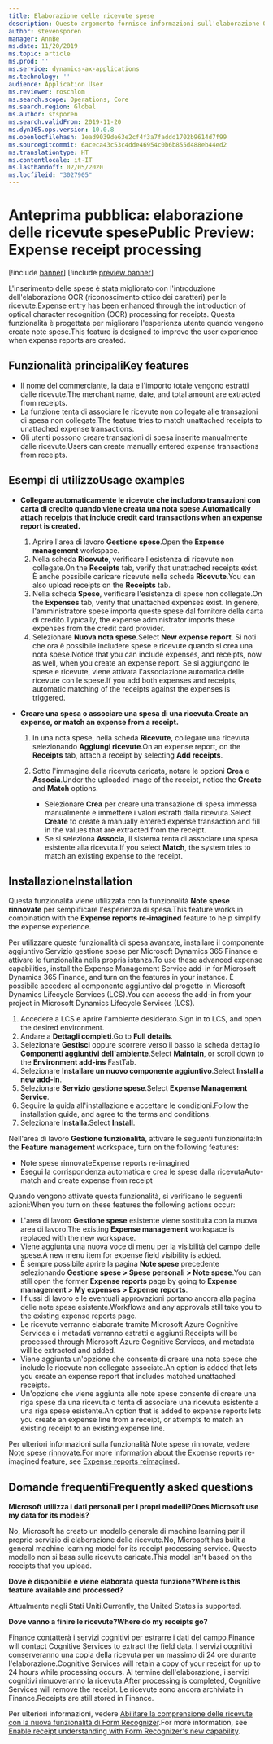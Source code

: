 ```yaml
---
title: Elaborazione delle ricevute spese
description: Questo argomento fornisce informazioni sull'elaborazione OCR (riconoscimento ottico dei caratteri) per le ricevute. Questa funzionalità è progettata per migliorare l'esperienza utente quando vengono create note spese in Microsoft Dynamics 365 Finance.
author: stevensporen
manager: AnnBe
ms.date: 11/20/2019
ms.topic: article
ms.prod: ''
ms.service: dynamics-ax-applications
ms.technology: ''
audience: Application User
ms.reviewer: roschlom
ms.search.scope: Operations, Core
ms.search.region: Global
ms.author: stsporen
ms.search.validFrom: 2019-11-20
ms.dyn365.ops.version: 10.0.8
ms.openlocfilehash: 1ead9039de63e2cf4f3a7faddd1702b9614d7f99
ms.sourcegitcommit: 6aceca43c53c4dde46954c0b6b855d488eb44ed2
ms.translationtype: HT
ms.contentlocale: it-IT
ms.lasthandoff: 02/05/2020
ms.locfileid: "3027905"
---
```

# <a name="public-preview-expense-receipt-processing"></a><span data-ttu-id="00f00-104">Anteprima pubblica: elaborazione delle ricevute spese</span><span class="sxs-lookup"><span data-stu-id="00f00-104">Public Preview: Expense receipt processing</span></span>

[!include [banner](../includes/banner.md)]
[!include [preview banner](../includes/preview-banner.md)]


<span data-ttu-id="00f00-105">L'inserimento delle spese è stata migliorato con l'introduzione dell'elaborazione OCR (riconoscimento ottico dei caratteri) per le ricevute.</span><span class="sxs-lookup"><span data-stu-id="00f00-105">Expense entry has been enhanced through the introduction of optical character recognition (OCR) processing for receipts.</span></span> <span data-ttu-id="00f00-106">Questa funzionalità è progettata per migliorare l'esperienza utente quando vengono create note spese.</span><span class="sxs-lookup"><span data-stu-id="00f00-106">This feature is designed to improve the user experience when expense reports are created.</span></span>

## <a name="key-features"></a><span data-ttu-id="00f00-107">Funzionalità principali</span><span class="sxs-lookup"><span data-stu-id="00f00-107">Key features</span></span>

- <span data-ttu-id="00f00-108">Il nome del commerciante, la data e l'importo totale vengono estratti dalle ricevute.</span><span class="sxs-lookup"><span data-stu-id="00f00-108">The merchant name, date, and total amount are extracted from receipts.</span></span>
- <span data-ttu-id="00f00-109">La funzione tenta di associare le ricevute non collegate alle transazioni di spesa non collegate.</span><span class="sxs-lookup"><span data-stu-id="00f00-109">The feature tries to match unattached receipts to unattached expense transactions.</span></span>
- <span data-ttu-id="00f00-110">Gli utenti possono creare transazioni di spesa inserite manualmente dalle ricevute.</span><span class="sxs-lookup"><span data-stu-id="00f00-110">Users can create manually entered expense transactions from receipts.</span></span>

## <a name="usage-examples"></a><span data-ttu-id="00f00-111">Esempi di utilizzo</span><span class="sxs-lookup"><span data-stu-id="00f00-111">Usage examples</span></span>

- <span data-ttu-id="00f00-112">**Collegare automaticamente le ricevute che includono transazioni con carta di credito quando viene creata una nota spese.**</span><span class="sxs-lookup"><span data-stu-id="00f00-112">**Automatically attach receipts that include credit card transactions when an expense report is created.**</span></span>

    1. <span data-ttu-id="00f00-113">Aprire l'area di lavoro **Gestione spese**.</span><span class="sxs-lookup"><span data-stu-id="00f00-113">Open the **Expense management** workspace.</span></span>
    2. <span data-ttu-id="00f00-114">Nella scheda **Ricevute**, verificare l'esistenza di ricevute non collegate.</span><span class="sxs-lookup"><span data-stu-id="00f00-114">On the **Receipts** tab, verify that unattached receipts exist.</span></span> <span data-ttu-id="00f00-115">È anche possibile caricare ricevute nella scheda **Ricevute**.</span><span class="sxs-lookup"><span data-stu-id="00f00-115">You can also upload receipts on the **Receipts** tab.</span></span>
    3. <span data-ttu-id="00f00-116">Nella scheda **Spese**, verificare l'esistenza di spese non collegate.</span><span class="sxs-lookup"><span data-stu-id="00f00-116">On the **Expenses** tab, verify that unattached expenses exist.</span></span> <span data-ttu-id="00f00-117">In genere, l'amministratore spese importa queste spese dal fornitore della carta di credito.</span><span class="sxs-lookup"><span data-stu-id="00f00-117">Typically, the expense administrator imports these expenses from the credit card provider.</span></span>
    4. <span data-ttu-id="00f00-118">Selezionare **Nuova nota spese**.</span><span class="sxs-lookup"><span data-stu-id="00f00-118">Select **New expense report**.</span></span> <span data-ttu-id="00f00-119">Si noti che ora è possibile includere spese e ricevute quando si crea una nota spese.</span><span class="sxs-lookup"><span data-stu-id="00f00-119">Notice that you can include expenses, and receipts, now as well, when you create an expense report.</span></span> <span data-ttu-id="00f00-120">Se si aggiungono le spese e ricevute, viene attivata l'associazione automatica delle ricevute con le spese.</span><span class="sxs-lookup"><span data-stu-id="00f00-120">If you add both expenses and receipts, automatic matching of the receipts against the expenses is triggered.</span></span>

- <span data-ttu-id="00f00-121">**Creare una spesa o associare una spesa di una ricevuta.**</span><span class="sxs-lookup"><span data-stu-id="00f00-121">**Create an expense, or match an expense from a receipt.**</span></span>

    1. <span data-ttu-id="00f00-122">In una nota spese, nella scheda **Ricevute**, collegare una ricevuta selezionando **Aggiungi ricevute**.</span><span class="sxs-lookup"><span data-stu-id="00f00-122">On an expense report, on the **Receipts** tab, attach a receipt by selecting **Add receipts**.</span></span>
    2. <span data-ttu-id="00f00-123">Sotto l'immagine della ricevuta caricata, notare le opzioni **Crea** e **Associa**.</span><span class="sxs-lookup"><span data-stu-id="00f00-123">Under the uploaded image of the receipt, notice the **Create** and **Match** options.</span></span>

        - <span data-ttu-id="00f00-124">Selezionare **Crea** per creare una transazione di spesa immessa manualmente e immettere i valori estratti dalla ricevuta.</span><span class="sxs-lookup"><span data-stu-id="00f00-124">Select **Create** to create a manually entered expense transaction and fill in the values that are extracted from the receipt.</span></span>
        - <span data-ttu-id="00f00-125">Se si seleziona **Associa**, il sistema tenta di associare una spesa esistente alla ricevuta.</span><span class="sxs-lookup"><span data-stu-id="00f00-125">If you select **Match**, the system tries to match an existing expense to the receipt.</span></span>

## <a name="installation"></a><span data-ttu-id="00f00-126">Installazione</span><span class="sxs-lookup"><span data-stu-id="00f00-126">Installation</span></span>

<span data-ttu-id="00f00-127">Questa funzionalità viene utilizzata con la funzionalità **Note spese rinnovate** per semplificare l'esperienza di spesa.</span><span class="sxs-lookup"><span data-stu-id="00f00-127">This feature works in combination with the **Expense reports re-imagined** feature to help simplify the expense experience.</span></span>

<span data-ttu-id="00f00-128">Per utilizzare queste funzionalità di spesa avanzate, installare il componente aggiuntivo Servizio gestione spese per Microsoft Dynamics 365 Finance e attivare le funzionalità nella propria istanza.</span><span class="sxs-lookup"><span data-stu-id="00f00-128">To use these advanced expense capabilities, install the Expense Management Service add-in for Microsoft Dynamics 365 Finance, and turn on the features in your instance.</span></span> <span data-ttu-id="00f00-129">È possibile accedere al componente aggiuntivo dal progetto in Microsoft Dynamics Lifecycle Services (LCS).</span><span class="sxs-lookup"><span data-stu-id="00f00-129">You can access the add-in from your project in Microsoft Dynamics Lifecycle Services (LCS).</span></span>

1. <span data-ttu-id="00f00-130">Accedere a LCS e aprire l'ambiente desiderato.</span><span class="sxs-lookup"><span data-stu-id="00f00-130">Sign in to LCS, and open the desired environment.</span></span>
2. <span data-ttu-id="00f00-131">Andare a **Dettagli completi**.</span><span class="sxs-lookup"><span data-stu-id="00f00-131">Go to **Full details**.</span></span>
3. <span data-ttu-id="00f00-132">Selezionare **Gestisci** oppure scorrere verso il basso la scheda dettaglio **Componenti aggiuntivi dell'ambiente**.</span><span class="sxs-lookup"><span data-stu-id="00f00-132">Select **Maintain**, or scroll down to the **Environment add-ins** FastTab.</span></span>
4. <span data-ttu-id="00f00-133">Selezionare **Installare un nuovo componente aggiuntivo**.</span><span class="sxs-lookup"><span data-stu-id="00f00-133">Select **Install a new add-in**.</span></span>
5. <span data-ttu-id="00f00-134">Selezionare **Servizio gestione spese**.</span><span class="sxs-lookup"><span data-stu-id="00f00-134">Select **Expense Management Service**.</span></span>
6. <span data-ttu-id="00f00-135">Seguire la guida all'installazione e accettare le condizioni.</span><span class="sxs-lookup"><span data-stu-id="00f00-135">Follow the installation guide, and agree to the terms and conditions.</span></span>
7. <span data-ttu-id="00f00-136">Selezionare **Installa**.</span><span class="sxs-lookup"><span data-stu-id="00f00-136">Select **Install**.</span></span>

<span data-ttu-id="00f00-137">Nell'area di lavoro **Gestione funzionalità**, attivare le seguenti funzionalità:</span><span class="sxs-lookup"><span data-stu-id="00f00-137">In the **Feature management** workspace, turn on the following features:</span></span>

- <span data-ttu-id="00f00-138">Note spese rinnovate</span><span class="sxs-lookup"><span data-stu-id="00f00-138">Expense reports re-imagined</span></span>
- <span data-ttu-id="00f00-139">Esegui la corrispondenza automatica e crea le spese dalla ricevuta</span><span class="sxs-lookup"><span data-stu-id="00f00-139">Auto-match and create expense from receipt</span></span>

<span data-ttu-id="00f00-140">Quando vengono attivate questa funzionalità, si verificano le seguenti azioni:</span><span class="sxs-lookup"><span data-stu-id="00f00-140">When you turn on these features the following actions occur:</span></span>

- <span data-ttu-id="00f00-141">L'area di lavoro **Gestione spese** esistente viene sostituita con la nuova area di lavoro.</span><span class="sxs-lookup"><span data-stu-id="00f00-141">The existing **Expense management** workspace is replaced with the new workspace.</span></span>
- <span data-ttu-id="00f00-142">Viene aggiunta una nuova voce di menu per la visibilità del campo delle spese.</span><span class="sxs-lookup"><span data-stu-id="00f00-142">A new menu item for expense field visibility is added.</span></span>
- <span data-ttu-id="00f00-143">È sempre possibile aprire la pagina **Note spese** precedente selezionando **Gestione spese > Spese personali > Note spese**.</span><span class="sxs-lookup"><span data-stu-id="00f00-143">You can still open the former **Expense reports** page by going to **Expense management > My expenses > Expense reports**.</span></span>
- <span data-ttu-id="00f00-144">I flussi di lavoro e le eventuali approvazioni portano ancora alla pagina delle note spese esistente.</span><span class="sxs-lookup"><span data-stu-id="00f00-144">Workflows and any approvals still take you to the existing expense reports page.</span></span>
- <span data-ttu-id="00f00-145">Le ricevute verranno elaborate tramite Microsoft Azure Cognitive Services e i metadati verranno estratti e aggiunti.</span><span class="sxs-lookup"><span data-stu-id="00f00-145">Receipts will be processed through Microsoft Azure Cognitive Services, and metadata will be extracted and added.</span></span>
- <span data-ttu-id="00f00-146">Viene aggiunta un'opzione che consente di creare una nota spese che include le ricevute non collegate associate.</span><span class="sxs-lookup"><span data-stu-id="00f00-146">An option is added that lets you create an expense report that includes matched unattached receipts.</span></span>
- <span data-ttu-id="00f00-147">Un'opzione che viene aggiunta alle note spese consente di creare una riga spese da una ricevuta o tenta di associare una ricevuta esistente a una riga spese esistente.</span><span class="sxs-lookup"><span data-stu-id="00f00-147">An option that is added to expense reports lets you create an expense line from a receipt, or attempts to match an existing receipt to an existing expense line.</span></span>

<span data-ttu-id="00f00-148">Per ulteriori informazioni sulla funzionalità Note spese rinnovate, vedere [Note spese rinnovate](ExpenseWorkspaceNew.md).</span><span class="sxs-lookup"><span data-stu-id="00f00-148">For more information about the Expense reports re-imagined feature, see [Expense reports reimagined](ExpenseWorkspaceNew.md).</span></span>

## <a name="frequently-asked-questions"></a><span data-ttu-id="00f00-149">Domande frequenti</span><span class="sxs-lookup"><span data-stu-id="00f00-149">Frequently asked questions</span></span>

<span data-ttu-id="00f00-150">**Microsoft utilizza i dati personali per i propri modelli?**</span><span class="sxs-lookup"><span data-stu-id="00f00-150">**Does Microsoft use my data for its models?**</span></span>

<span data-ttu-id="00f00-151">No, Microsoft ha creato un modello generale di machine learning per il proprio servizio di elaborazione delle ricevute.</span><span class="sxs-lookup"><span data-stu-id="00f00-151">No, Microsoft has built a general machine learning model for its receipt processing service.</span></span> <span data-ttu-id="00f00-152">Questo modello non si basa sulle ricevute caricate.</span><span class="sxs-lookup"><span data-stu-id="00f00-152">This model isn't based on the receipts that you upload.</span></span>

<span data-ttu-id="00f00-153">**Dove è disponibile e viene elaborata questa funzione?**</span><span class="sxs-lookup"><span data-stu-id="00f00-153">**Where is this feature available and processed?**</span></span>

<span data-ttu-id="00f00-154">Attualmente negli Stati Uniti.</span><span class="sxs-lookup"><span data-stu-id="00f00-154">Currently, the United States is supported.</span></span>

<span data-ttu-id="00f00-155">**Dove vanno a finire le ricevute?**</span><span class="sxs-lookup"><span data-stu-id="00f00-155">**Where do my receipts go?**</span></span>

<span data-ttu-id="00f00-156">Finance contatterà i servizi cognitivi per estrarre i dati del campo.</span><span class="sxs-lookup"><span data-stu-id="00f00-156">Finance will contact Cognitive Services to extract the field data.</span></span> <span data-ttu-id="00f00-157">I servizi cognitivi conserveranno una copia della ricevuta per un massimo di 24 ore durante l'elaborazione.</span><span class="sxs-lookup"><span data-stu-id="00f00-157">Cognitive Services will retain a copy of your receipt for up to 24 hours while processing occurs.</span></span> <span data-ttu-id="00f00-158">Al termine dell'elaborazione, i servizi cognitivi rimuoveranno la ricevuta.</span><span class="sxs-lookup"><span data-stu-id="00f00-158">After processing is completed, Cognitive Services will remove the receipt.</span></span> <span data-ttu-id="00f00-159">Le ricevute sono ancora archiviate in Finance.</span><span class="sxs-lookup"><span data-stu-id="00f00-159">Receipts are still stored in Finance.</span></span>

<span data-ttu-id="00f00-160">Per ulteriori informazioni, vedere [Abilitare la comprensione delle ricevute con la nuova funzionalità di Form Recognizer](https://azure.microsoft.com/blog/enable-receipt-understanding-with-form-recognizer-s-new-capability/).</span><span class="sxs-lookup"><span data-stu-id="00f00-160">For more information, see [Enable receipt understanding with Form Recognizer's new capability](https://azure.microsoft.com/blog/enable-receipt-understanding-with-form-recognizer-s-new-capability/).</span></span>
